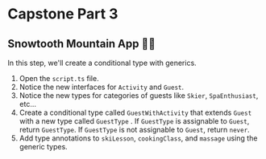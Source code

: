 # Capstone Part 3

## Snowtooth Mountain App 🌄🎿

In this step, we'll create a conditional type with generics.

1. Open the `script.ts` file.
2. Notice the new interfaces for `Activity` and `Guest`.
3. Notice the new types for categories of guests like `Skier`, `SpaEnthusiast`, etc…
4. Create a conditional type called `GuestWithActivity` that extends `Guest` with a new type called `GuestType` . If `GuestType` is assignable to `Guest`, return `GuestType`. If `GuestType` is not assignable to `Guest`, return `never`.
5. Add type annotations to `skiLesson`, `cookingClass`, and `massage` using the generic types.
